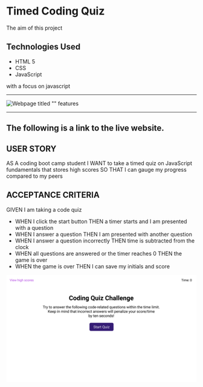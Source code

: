 # Timed Coding Quiz

The aim of this project 

## Technologies Used
* HTML 5
* CSS
* JavaScript

with a focus on javascript

---

![Webpage titled "" features ]()

---

## The following is a link to the live website.

## USER STORY
AS A coding boot camp student
I WANT to take a timed quiz on JavaScript fundamentals that stores high scores
SO THAT I can gauge my progress compared to my peers

## ACCEPTANCE CRITERIA
GIVEN I am taking a code quiz
* WHEN I click the start button
THEN a timer starts and I am presented with a question
* WHEN I answer a question
THEN I am presented with another question
* WHEN I answer a question incorrectly
THEN time is subtracted from the clock
* WHEN all questions are answered or the timer reaches 0
THEN the game is over
* WHEN the game is over
THEN I can save my initials and score

![Webpage titled "" features ](./assets/images/04-web-apis-homework-demo.gif)